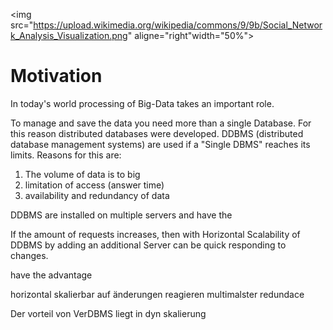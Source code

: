 <img src="https://upload.wikimedia.org/wikipedia/commons/9/9b/Social_Network_Analysis_Visualization.png" aligne="right"width="50%">

# Motivation


In today's world processing of Big-Data takes an important role.


To manage and save the data you need more than a single Database. For this reason distributed databases were developed.
DDBMS (distributed database management systems) are used if a "Single DBMS" reaches its limits. Reasons for this are:

1. The volume of data is to big 
1. limitation of access (answer time)
1. availability and redundancy of data

DDBMS are installed on multiple servers and have the


If the amount of requests increases, then with Horizontal Scalability of DDBMS by adding an additional Server can be quick responding to changes. 

have the advantage  


















horizontal skalierbar auf änderungen reagieren 
multimalster
redundace




Der vorteil von VerDBMS liegt in dyn skalierung


